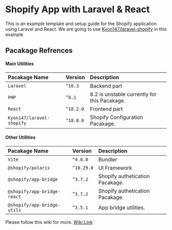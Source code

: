 
# Shopify App with Laravel & React

This is an example template and setup guide for the Shopify application using Laravel and React.
We are going to use [Kyon147/laravel-shopify](https://github.com/Kyon147/laravel-shopify "Kyon147/laravel-shopify") in this example


## Pacakage Refrences

#### Main Utilities

| Pacakage Name | Version      | Description                |
| :------------ | :----------- | :------------------------- |
| `Laravel` | `^10.3` | Backend part |
| `PHP` | `^8.1` | 8.2 is unstable currently for this Pacakage. |
| `React` | `^18.2.0` | Frontend part |
| `Kyon147/laravel-shopify` | `^18.0.0` | Shopify Configuration Pacakage. |

#### Other Utilities

| Pacakage Name | Version      | Description                |
| :------------ | :----------- | :------------------------- |
| `Vite` | `^4.0.0` | Bundler |
| `@shopify/polaris` | `^10.29.0` | UI Framework |
| `@shopify/app-bridge` | `^3.7.2` | Shopify authetication Pacakage. |
| `@shopify/app-bridge-react` | `^3.7.2` | Shopify authetication Pacakage. |
| `@shopify/app-bridge-utils` | `^3.5.1` | App bridge utilities. |


Please follow this wiki for more. [Wiki Link](https://github.com/sp-artisan/shopify-laravel-react-app/wiki)